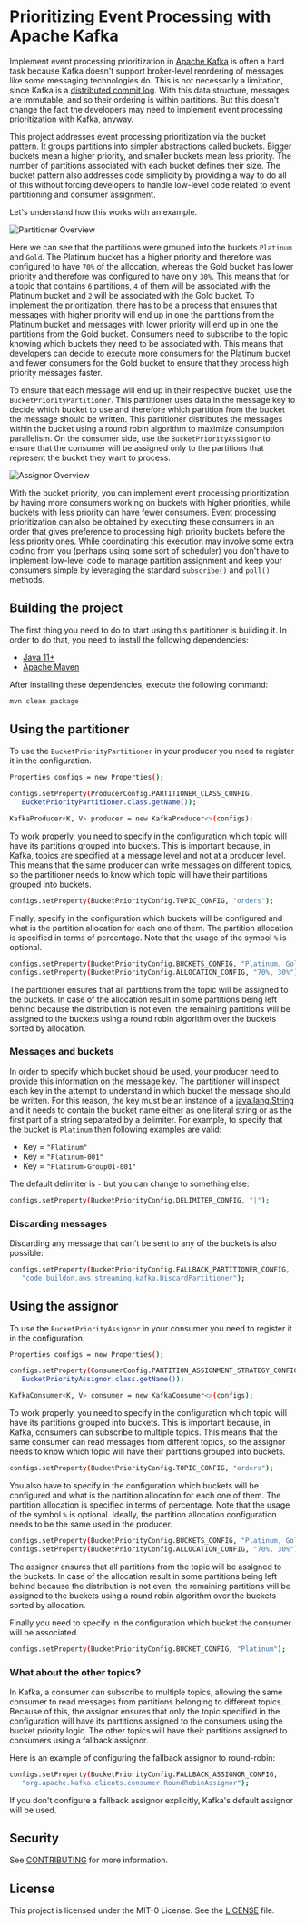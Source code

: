 # Prioritizing Event Processing with Apache Kafka

Implement event processing prioritization in [Apache Kafka](https://kafka.apache.org) is often a hard task because Kafka doesn't support broker-level reordering of messages like some messaging technologies do. This is not necessarily a limitation, since Kafka is a [distributed commit log](https://engineering.linkedin.com/distributed-systems/log-what-every-software-engineer-should-know-about-real-time-datas-unifying). With this data structure, messages are immutable, and so their ordering is within partitions. But this doesn't change the fact the developers may need to implement event processing prioritization with Kafka, anyway.

This project addresses event processing prioritization via the bucket pattern. It groups partitions into simpler abstractions called buckets. Bigger buckets mean a higher priority, and smaller buckets mean less priority. The number of partitions associated with each bucket defines their size. The bucket pattern also addresses code simplicity by providing a way to do all of this without forcing developers to handle low-level code related to event partitioning and consumer assignment.

Let's understand how this works with an example.

![Partitioner Overview](images/partitioner-overview.png)

Here we can see that the partitions were grouped into the buckets `Platinum` and `Gold`. The Platinum bucket has a higher priority and therefore was configured to have `70%` of the allocation, whereas the Gold bucket has lower priority and therefore was configured to have only `30%`. This means that for a topic that contains `6` partitions, `4` of them will be associated with the Platinum bucket and `2` will be associated with the Gold bucket. To implement the prioritization, there has to be a process that ensures that messages with higher priority will end up in one the partitions from the Platinum bucket and messages with lower priority will end up in one the partitions from the Gold bucket. Consumers need to subscribe to the topic knowing which buckets they need to be associated with. This means that developers can decide to execute more consumers for the Platinum bucket and fewer consumers for the Gold bucket to ensure that they process high priority messages faster.

To ensure that each message will end up in their respective bucket, use the `BucketPriorityPartitioner`. This partitioner uses data in the message key to decide which bucket to use and therefore which partition from the bucket the message should be written. This partitioner distributes the messages within the bucket using a round robin algorithm to maximize consumption parallelism. On the consumer side, use the `BucketPriorityAssignor` to ensure that the consumer will be assigned only to the partitions that represent the bucket they want to process.

![Assignor Overview](images/assignor-overview.png)

With the bucket priority, you can implement event processing prioritization by having more consumers working on buckets with higher priorities, while buckets with less priority can have fewer consumers. Event processing prioritization can also be obtained by executing these consumers in an order that gives preference to processing high priority buckets before the less priority ones. While coordinating this execution may involve some extra coding from you (perhaps using some sort of scheduler) you don't have to implement low-level code to manage partition assignment and keep your consumers simple by leveraging the standard `subscribe()` and `poll()` methods.

## Building the project

The first thing you need to do to start using this partitioner is building it. In order to do that, you need to install the following dependencies:

- [Java 11+](https://openjdk.java.net/)
- [Apache Maven](https://maven.apache.org/)

After installing these dependencies, execute the following command:

```bash
mvn clean package
```

## Using the partitioner

To use the `BucketPriorityPartitioner` in your producer you need to register it in the configuration.

```bash
Properties configs = new Properties();

configs.setProperty(ProducerConfig.PARTITIONER_CLASS_CONFIG,
   BucketPriorityPartitioner.class.getName());

KafkaProducer<K, V> producer = new KafkaProducer<>(configs);
```

To work properly, you need to specify in the configuration which topic will have its partitions grouped into buckets. This is important because, in Kafka, topics are specified at a message level and not at a producer level. This means that the same producer can write messages on different topics, so the partitioner needs to know which topic will have their partitions grouped into buckets.

```bash
configs.setProperty(BucketPriorityConfig.TOPIC_CONFIG, "orders");
```

Finally, specify in the configuration which buckets will be configured and what is the partition allocation for each one of them. The partition allocation is specified in terms of percentage. Note that the usage of the symbol `%` is optional.

```bash
configs.setProperty(BucketPriorityConfig.BUCKETS_CONFIG, "Platinum, Gold");
configs.setProperty(BucketPriorityConfig.ALLOCATION_CONFIG, "70%, 30%");
```

The partitioner ensures that all partitions from the topic will be assigned to the buckets.
In case of the allocation result in some partitions being left behind because the distribution is not even, the remaining partitions will be assigned to the buckets using a round robin algorithm over the buckets sorted by allocation.

### Messages and buckets

In order to specify which bucket should be used, your producer need to provide this information on the message key. The partitioner will inspect each key in the attempt to understand in which bucket the message should be written. For this reason, the key must be an instance of a [java.lang.String](https://docs.oracle.com/en/java/javase/11/docs/api/java.base/java/lang/String.html) and it needs to contain the bucket name either as one literal string or as the first part of a string separated by a delimiter. For example, to specify that the bucket is `Platinum` then following examples are valid:

* Key = `"Platinum"`
* Key = `"Platinum-001"`
* Key = `"Platinum-Group01-001"`

The default delimiter is `-` but you can change to something else:

```bash
configs.setProperty(BucketPriorityConfig.DELIMITER_CONFIG, "|");
```

### Discarding messages

Discarding any message that can't be sent to any of the buckets is also possible:

```bash
configs.setProperty(BucketPriorityConfig.FALLBACK_PARTITIONER_CONFIG,
   "code.buildon.aws.streaming.kafka.DiscardPartitioner");
```

## Using the assignor

To use the `BucketPriorityAssignor` in your consumer you need to register it in the configuration.

```bash
Properties configs = new Properties();

configs.setProperty(ConsumerConfig.PARTITION_ASSIGNMENT_STRATEGY_CONFIG,
   BucketPriorityAssignor.class.getName());

KafkaConsumer<K, V> consumer = new KafkaConsumer<>(configs);
```

To work properly, you need to specify in the configuration which topic will have its partitions grouped into buckets. This is important because, in Kafka, consumers can subscribe to multiple topics. This means that the same consumer can read messages from different topics, so the assignor needs to know which topic will have their partitions grouped into buckets.

```bash
configs.setProperty(BucketPriorityConfig.TOPIC_CONFIG, "orders");
```

You also have to specify in the configuration which buckets will be configured and what is the partition allocation for each one of them.
The partition allocation is specified in terms of percentage. Note that the usage of the symbol `%` is optional. Ideally, the partition allocation configuration needs to be the same used in the producer.


```bash
configs.setProperty(BucketPriorityConfig.BUCKETS_CONFIG, "Platinum, Gold");
configs.setProperty(BucketPriorityConfig.ALLOCATION_CONFIG, "70%, 30%");
```

The assignor ensures that all partitions from the topic will be assigned to the buckets.
In case of the allocation result in some partitions being left behind because the distribution is not even, the remaining partitions will be assigned to the buckets using a round robin algorithm over the buckets sorted by allocation.

Finally you need to specify in the configuration which bucket the consumer will be associated.

```bash
configs.setProperty(BucketPriorityConfig.BUCKET_CONFIG, "Platinum");
```

### What about the other topics?

In Kafka, a consumer can subscribe to multiple topics, allowing the same consumer to read messages from partitions belonging to different topics. Because of this, the assignor ensures that only the topic specified in the configuration will have its partitions assigned to the consumers using the bucket priority logic. The other topics will have their partitions assigned to consumers using a fallback assignor.

Here is an example of configuring the fallback assignor to round-robin:

```bash
configs.setProperty(BucketPriorityConfig.FALLBACK_ASSIGNOR_CONFIG,
   "org.apache.kafka.clients.consumer.RoundRobinAssignor");
```

If you don't configure a fallback assignor explicitly, Kafka's default assignor will be used.

## Security

See [CONTRIBUTING](CONTRIBUTING.md#security-issue-notifications) for more information.

## License

This project is licensed under the MIT-0 License. See the [LICENSE](./LICENSE) file.
